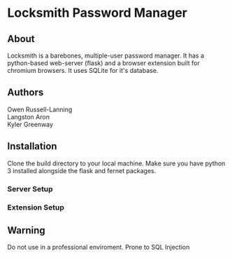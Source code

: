 # Locksmith Password Manager
## About
Locksmith is a barebones, multiple-user password manager. It has a python-based web-server (flask) and a browser extension built for chromium browsers. It uses SQLite for it's database.

## Authors
Owen Russell-Lanning\
Langston Aron\
Kyler Greenway

## Installation
Clone the build directory to your local machine. Make sure you have python 3 installed alongside the flask and fernet packages. 

### Server Setup


### Extension Setup

## Warning
Do not use in a professional enviroment. Prone to SQL Injection



